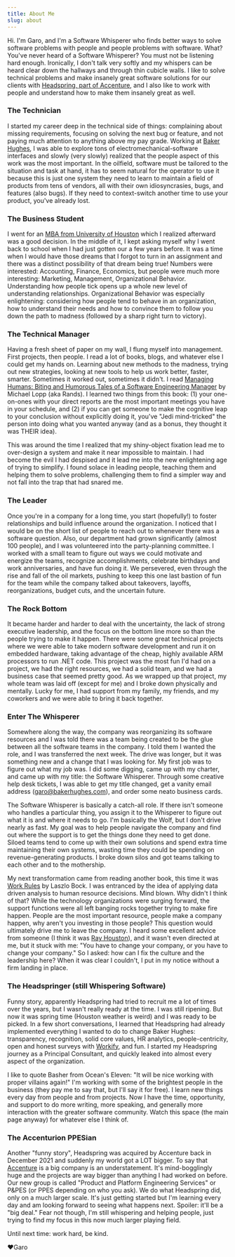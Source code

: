 ```yaml
---
title: About Me
slug: about
---
```


Hi. I'm Garo, and I'm a Software Whisperer who finds better ways to solve software problems with people and people problems with software. What? You've never heard of a Software Whisperer? You must not be listening hard enough. Ironically, I don't talk very softly and my whispers can be heard clear down the hallways and through thin cubicle walls. I like to solve technical problems and make insanely great software solutions for our clients with [Headspring, part of Accenture](https://headspring.com/), and I also like to work with people and understand how to make them insanely great as well.

### The Technician

I started my career deep in the technical side of things: complaining about missing requirements, focusing on solving the next bug or feature, and not paying much attention to anything above my pay grade. Working at [Baker Hughes](https://www.bakerhughes.com/), I was able to explore tons of electromechanical-software interfaces and slowly (very slowly) realized that the people aspect of this work was the most important. In the oilfield, software must be tailored to the situation and task at hand, it has to seem natural for the operator to use it because this is just one system they need to learn to maintain a field of products from tens of vendors, all with their own idiosyncrasies, bugs, and features (also bugs). If they need to context-switch another time to use your product, you've already lost.

### The Business Student

I went for an [MBA from University of Houston](https://www.bauer.uh.edu/) which I realized afterward was a good decision. In the middle of it, I kept asking myself why I went back to school when I had just gotten our a few years before. It was a time when I would have those dreams that I forgot to turn in an assignment and there was a distinct possibility of that dream being true! Numbers were interested: Accounting, Finance, Economics, but people were much more interesting: Marketing, Management, Organizational Behavior. Understanding how people tick opens up a whole new level of understanding relationships. Organizational Behavior was especially enlightening: considering how people tend to behave in an organization, how to understand their needs and how to convince them to follow you down the path to madness (followed by a sharp right turn to victory).

### The Technical Manager

Having a fresh sheet of paper on my wall, I flung myself into management. First projects, then people. I read a lot of books, blogs, and whatever else I could get my hands on. Learning about new methods to the madness, trying out new strategies, looking at new tools to help us work better, faster, smarter. Sometimes it worked out, sometimes it didn't. I read [Managing Humans: Biting and Humorous Tales of a Software Engineering Manager](https://www.amazon.com/Managing-Humans-Humorous-Software-Engineering/dp/1430243147) by Michael Lopp (aka Rands). I learned two things from this book: (1) your one-on-ones with your direct reports are the most important meetings you have in your schedule, and (2) if you can get someone to make the cognitive leap to your conclusion without explicitly doing it, you've "Jedi mind-tricked" the person into doing what you wanted anyway (and as a bonus, they thought it was THEIR idea).

This was around the time I realized that my shiny-object fixation lead me to over-design a system and make it near impossible to maintain. I had become the evil I had despised and it lead me into the new enlightening age of trying to simplify. I found solace in leading people, teaching them and helping them to solve problems, challenging them to find a simpler way and not fall into the trap that had snared me.

### The Leader

Once you're in a company for a long time, you start (hopefully!) to foster relationships and build influence around the organization. I noticed that I would be on the short list of people to reach out to whenever there was a software question. Also, our department had grown significantly (almost 100 people), and I was volunteered into the party-planning committee. I worked with a small team to figure out ways we could motivate and energize the teams, recognize accomplishments, celebrate birthdays and work anniversaries, and have fun doing it. We persevered, even through the rise and fall of the oil markets, pushing to keep this one last bastion of fun for the team while the company talked about takeovers, layoffs, reorganizations, budget cuts, and the uncertain future.

### The Rock Bottom

It became harder and harder to deal with the uncertainty, the lack of strong executive leadership, and the focus on the bottom line more so than the people trying to make it happen. There were some great technical projects where we were able to take modern software development and run it on embedded hardware, taking advantage of the cheap, highly available ARM processors to run .NET code. This project was the most fun I'd had on a project, we had the right resources, we had a solid team, and we had a business case that seemed pretty good. As we wrapped up that project, my whole team was laid off (except for me) and I broke down physically and mentally. Lucky for me, I had support from my family, my friends, and my coworkers and we were able to bring it back together.

### Enter The Whisperer

Somewhere along the way, the company was reorganizing its software resources and I was told there was a team being created to be the glue between all the software teams in the company. I told them I wanted the role, and I was transferred the next week. The drive was longer, but it was something new and a change that I was looking for. My first job was to figure out what my job was. I did some digging, came up with my charter, and came up with my title: the Software Whisperer. Through some creative help desk tickets, I was able to get my title changed, get a vanity email address (garo@bakerhughes.com), and order some neato business cards.

The Software Whisperer is basically a catch-all role. If there isn't someone who handles a particular thing, you assign it to the Whisperer to figure out what it is and where it needs to go. I'm basically the Wolf, but I don't drive nearly as fast. My goal was to help people navigate the company and find out where the support is to get the things done they need to get done. Siloed teams tend to come up with their own solutions and spend extra time maintaining their own systems, wasting time they could be spending on revenue-generating products. I broke down silos and got teams talking to each other and to the mothership.

My next transformation came from reading another book, this time it was [Work Rules](https://www.workrules.net/) by Laszlo Bock. I was entranced by the idea of applying data driven analysis to human resource decisions. Mind blown. Why didn't I think of that? While the technology organizations were surging forward, the support functions were all left banging rocks together trying to make fire happen. People are the most important resource, people make a company happen, why aren't you investing in those people? This question would ultimately drive me to leave the company. I heard some excellent advice from someone (I think it was [Ray Houston](https://www.linkedin.com/in/ray-houston-8854691/)), and it wasn't even directed at me, but it stuck with me: "You have to change your company, or you have to change your company." So I asked: how can I fix the culture and the leadership here? When it was clear I couldn't, I put in my notice without a firm landing in place.

### The Headspringer (still Whispering Software)

Funny story, apparently Headspring had tried to recruit me a lot of times over the years, but I wasn't really ready at the time. I was still ripening. But now it was spring time (Houston weather is weird) and I was ready to be picked. In a few short conversations, I learned that Headspring had already implemented everything I wanted to do to change Baker Hughes: transparency, recognition, solid core values, HR analytics, people-centricity, open and honest surveys with [Workify](https://www.getworkify.com/), and fun. I started my Headspring journey as a Principal Consultant, and quickly leaked into almost every aspect of the organization.

I like to quote Basher from Ocean's Eleven: "It will be nice working with proper villains again!" I'm working with some of the brightest people in the business (they pay me to say that, but I'll say it for free). I learn new things every day from people and from projects. Now I have the time, opportunity, and support to do more writing, more speaking, and generally more interaction with the greater software community. Watch this space (the main page anyway) for whatever else I think of.

### The Accenturion PPESian

Another "funny story", Headspring was acquired by Accenture back in December 2021 and suddenly my world got a LOT bigger. To say that [Accenture](https://www.accenture.com) is a big company is an understatement. It's mind-bogglingly huge and the projects are way bigger than anything I had worked on before. Our new group is called "Product and Platform Engineering Services" or P&PES (or PPES depending on who you ask). We do what Headspring did, only on a much larger scale. It's just getting started but I'm learning every day and am looking forward to seeing what happens next. Spoiler: it'll be a "big deal." Fear not though, I'm still whispering and helping people, just trying to find my focus in this now much larger playing field.

Until next time: work hard, be kind.

❤️Garo
